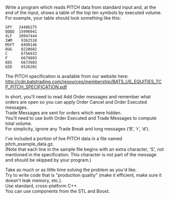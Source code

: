 Write a program which reads PITCH data from standard input and, at the end of the input, shows a table of the top ten symbols by executed volume.  
For example, your table should look something like this:  
  
    SPY   24486275  
    QQQQ  15996041  
    XLF   10947444  
    IWM    9362518  
    MSFT   8499146  
    DUG    8220682  
    C      6756932  
    F      6679883  
    EDS    6673983  
    QID    6526201  
  
The PITCH specification is available from our website here: http://cdn.batstrading.com/resources/membership/BATS_US_EQUITIES_TCP_PITCH_SPECIFICATION.pdf  
  
In short, you'll need to read Add Order messages and remember what orders are open so you can apply Order Cancel and Order Executed messages.  
Trade Messages are sent for orders which were hidden.  
You'll need to use both Order Executed and Trade Messages to compute total volume.  
For simplicity, ignore any Trade Break and long messages (‘B’, ‘r’, ‘d’).  
  
I've included a portion of live PITCH data in a file named pitch_example_data.gz.  
(Note that each line in the sample file begins with an extra character, 'S', not mentioned in the specification. This character is not part of the message and should be skipped by your program.)  
  
Take as much or as little time solving the problem as you'd like.  
Try to write code that is "production quality" (make it efficient, make sure it doesn't leak memory, etc.).  
Use standard, cross-platform C++.  
You can use components from the STL and Boost.  
  
